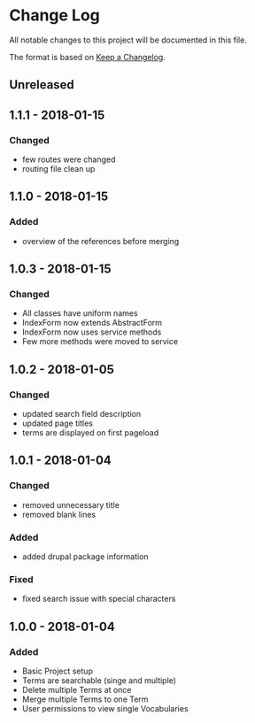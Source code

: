# Change Log
All notable changes to this project will be documented in this file.

The format is based on [Keep a Changelog](http://keepachangelog.com/).

## Unreleased

## 1.1.1 - 2018-01-15

### Changed
- few routes were changed
- routing file clean up

## 1.1.0 - 2018-01-15

### Added 
- overview of the references before merging

## 1.0.3 - 2018-01-15

### Changed
- All classes have uniform names
- IndexForm now extends AbstractForm
- IndexForm now uses service methods
- Few more methods were moved to service

## 1.0.2 - 2018-01-05

### Changed
- updated search field description
- updated page titles
- terms are displayed on first pageload

## 1.0.1 - 2018-01-04

### Changed
- removed unnecessary title
- removed blank lines

### Added
- added drupal package information

### Fixed
- fixed search issue with special characters

## 1.0.0 - 2018-01-04
### Added
- Basic Project setup
- Terms are searchable (singe and multiple)
- Delete multiple Terms at once
- Merge multiple Terms to one Term
- User permissions to view single Vocabularies

